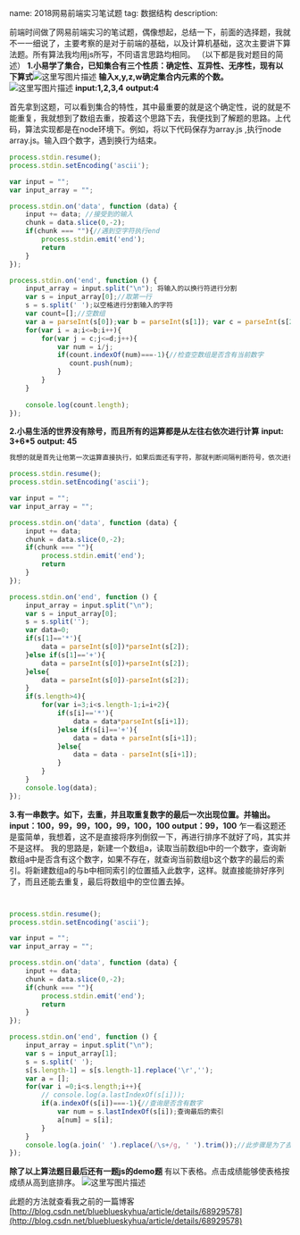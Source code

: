 name: 2018网易前端实习笔试题
tag: 数据结构
description: 


前端时间做了网易前端实习的笔试题，偶像想起，总结一下，前面的选择题，我就不一一细说了，主要考察的是对于前端的基础，以及计算机基础，这次主要讲下算法题。所有算法我均用js所写，不同语言思路均相同。
（以下都是我对题目的简述）
**1.小易学了集合，已知集合有三个性质：确定性、互异性、无序性，现有以下算式**![这里写图片描述](https://s3.qiufengh.com/blog/1579506284518.png)
**输入x,y,z,w确定集合内元素的个数。**
![这里写图片描述](https://s3.qiufengh.com/blog/1579506284561.png)
**input:1,2,3,4**
**output:4**

首先拿到这题，可以看到集合的特性，其中最重要的就是这个确定性，说的就是不能重复，我就想到了数组去重，按着这个思路下去，我便找到了解题的思路。上代码，算法实现都是在node环境下。例如，将以下代码保存为array.js ,执行node  array.js。输入四个数字，遇到换行为结束。

```javascript
process.stdin.resume(); 
process.stdin.setEncoding('ascii'); 

var input = ""; 
var input_array = ""; 

process.stdin.on('data', function (data) { 
    input += data; //接受到的输入
    chunk = data.slice(0,-2);
    if(chunk === ""){//遇到空字符执行end
        process.stdin.emit('end');
        return
    }
}); 

process.stdin.on('end', function () { 
    input_array = input.split("\n"); 将输入的以换行符进行分割
    var s = input_array[0];//取第一行
    s = s.split(' ');以空格进行分割输入的字符
    var count=[];//空数组
    var a = parseInt(s[0]);var b = parseInt(s[1]); var c = parseInt(s[2]);var d = parseInt(s[3]); //保存输入的数字
    for(var i = a;i<=b;i++){
        for(var j = c;j<=d;j++){
            var num = i/j;
            if(count.indexOf(num)===-1){//检查空数组是否含有当前数字
               count.push(num);
            }
        }
    }
    
    console.log(count.length);
});
```

**2.小易生活的世界没有除号，而且所有的运算都是从左往右依次进行计算**
**input: 3+6*5**
**output: 45**

```javascript
我想的就是首先让他第一次运算直接执行，如果后面还有字符，那就判断间隔判断符号，依次进行计算

process.stdin.resume(); 
process.stdin.setEncoding('ascii'); 

var input = ""; 
var input_array = ""; 

process.stdin.on('data', function (data) { 
    input += data; 
    chunk = data.slice(0,-2);
    if(chunk === ""){
        process.stdin.emit('end');
        return
    }
}); 

process.stdin.on('end', function () { 
    input_array = input.split("\n"); 
    var s = input_array[0];
    s = s.split('');
    var data=0;
    if(s[1]=='*'){
    	data = parseInt(s[0])*parseInt(s[2]);
	}else if(s[1]=='+'){
		data = parseInt(s[0])+parseInt(s[2]);
	}else{
		data = parseInt(s[0])-parseInt(s[2]);
	} 
    if(s.length>4){
    	for(var i=3;i<s.length-1;i=i+2){
	    	if(s[i]=='*'){
	    		data = data*parseInt(s[i+1]);
	    	}else if(s[i]=='+'){
	    		data = data + parseInt(s[i+1]);
	    	}else{
	    		data = data - parseInt(s[i+1]);
	    	} 
	    }
    }
    console.log(data);
});


```
**3.有一串数字。如下，去重，并且取重复数字的最后一次出现位置。并输出。**
**input：100，99，99，100，99，100，100**
**output：99，100**
乍一看这题还是蛮简单，我想着，这不是直接将序列倒叙一下，再进行排序不就好了吗，其实并不是这样。
我的思路是，新建一个数组a，读取当前数组b中的一个数字，查询新数组a中是否含有这个数字，如果不存在，就查询当前数组b这个数字的最后的索引。将新建数组a的与b中相同索引的位置插入此数字，这样。就直接能排好序列了，而且还能去重复，最后将数组中的空位置去掉。
```javascript


process.stdin.resume(); 
process.stdin.setEncoding('ascii'); 

var input = ""; 
var input_array = ""; 

process.stdin.on('data', function (data) { 
    input += data; 
    chunk = data.slice(0,-2);
    if(chunk === ""){
        process.stdin.emit('end');
        return
    }
}); 

process.stdin.on('end', function () { 
    input_array = input.split("\n"); 
    var s = input_array[1];
    s = s.split(' ');
    s[s.length-1] = s[s.length-1].replace('\r','');
    var a = [];
    for(var i =0;i<s.length;i++){
    	// console.log(a.lastIndexOf(s[i]));
    	if(a.indexOf(s[i])===-1){//查询是否含有数字
    		var num = s.lastIndexOf(s[i]);查询最后的索引
    		a[num] = s[i];
    	}
    }
    console.log(a.join(' ').replace(/\s+/g, ' ').trim());//此步骤是为了去除空格，为了和最后的输出的格式相同。
});


```

**除了以上算法题目最后还有一题js的demo题**
有以下表格。点击成绩能够使表格按成绩从高到底排序。
![这里写图片描述](https://s3.qiufengh.com/blog/1579506284511.png)

此题的方法就查看我之前的一篇博客
[http://blog.csdn.net/blueblueskyhua/article/details/68929578](http://blog.csdn.net/blueblueskyhua/article/details/68929578)

